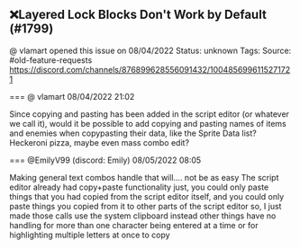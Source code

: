 ## ❌Layered Lock Blocks Don't Work by Default (#1799)
@ vlamart opened this issue on 08/04/2022
Status: unknown
Tags: 
Source: #old-feature-requests https://discord.com/channels/876899628556091432/1004856996115271721


=== @ vlamart 08/04/2022 21:02

Since copying and pasting has been added in the script editor (or whatever we call it),  would it be possible to add copying and pasting names of items and enemies when copypasting their data, like the Sprite Data list? Heckeroni pizza, maybe even mass combo edit?

=== @EmilyV99 (discord: Emily) 08/05/2022 08:05

Making general text combos handle that will.... not be as easy
The script editor already had copy+paste functionality
just, you could only paste things that you had copied from the script editor itself, and you could only paste things you copied from it to other parts of the script editor
so, I just made those calls use the system clipboard instead
other things have no handling for more than one character being entered at a time
or for highlighting multiple letters at once to copy
